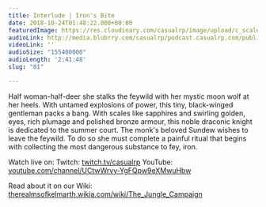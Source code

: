 ```yaml
---
title: Interlude | Iron's Bite
date: 2018-10-24T01:48:22.000+00:00
featuredImage: https://res.cloudinary.com/casualrp/image/upload/c_scale,f_auto,w_1600/chapter4/IMG_2657
audioLink: http://media.blubrry.com/casualrp/podcast.casualrp.com/public/Chapter%204%20_%20Interlude%201%20_%20Irons%20Bite.mp3
videoLink: ''
audioSize: "155400000"
audioLength: '2:41:48'
slug: "81"

---
```

Half woman-half-deer she stalks the feywild with her mystic moon wolf at her heels. With untamed explosions of power, this tiny, black-winged gentleman packs a bang. With scales like sapphires and swirling golden, eyes, rich plumage and polished bronze armour, this noble draconic knight is dedicated to the summer court. The monk's beloved Sundew wishes to leave the feywild. To do so she must complete a painful ritual that begins with collecting the most dangerous substance to fey, iron.

Watch live on:
Twitch: [twitch.tv/casualrp](https://www.twitch.tv/casualrp)
YouTube: [youtube.com/channel/UCtwWrvy-YgFQpw9eXMwuHbw](https://www.youtube.com/channel/UCtwWrvy-YgFQpw9eXMwuHbw)

Read about it on our Wiki: [therealmsofkelmarth.wikia.com/wiki/The_Jungle_Campaign](http://therealmsofkelmarth.wikia.com/wiki/The_Jungle_Campaign)